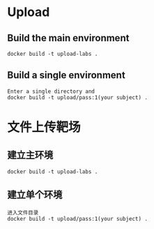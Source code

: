 # Upload

## Build the main environment

```shell
docker build -t upload-labs .
```

## Build a single environment

```shell
Enter a single directory and 
docker build -t upload/pass:1(your subject) .
```

# 文件上传靶场

## 建立主环境

```shell
docker build -t upload-labs .
```

## 建立单个环境

```shell
进入文件目录
docker build -t upload/pass:1(your subject) .
```

